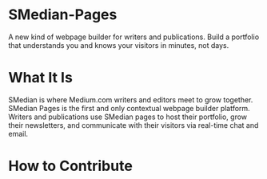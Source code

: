 # SMedian-Pages
A new kind of webpage builder for writers and publications. Build a portfolio that understands you and knows your visitors in minutes, not days.

# What It Is
SMedian is where Medium.com writers and editors meet to grow together. SMedian Pages is the first and only contextual webpage builder platform. Writers and publications use SMedian pages to host their portfolio, grow their newsletters, and communicate with their visitors via real-time chat and email.

# How to Contribute
